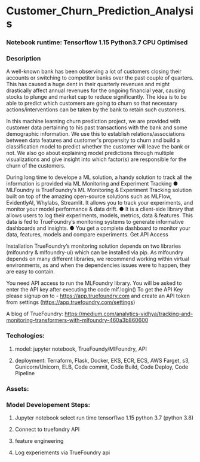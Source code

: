 # Customer_Churn_Prediction_Analysis

### Notebook runtime: Tensorflow 1.15 Python3.7 CPU Optimised

### Description
A well-known bank has been observing a lot of customers closing their accounts or switching to competitor banks over the past couple of quarters. This has caused a huge dent in their quarterly revenues and might drastically affect annual revenues for the ongoing financial year, causing stocks to plunge and market cap to reduce significantly. The idea is to be able to predict which customers are going to churn so that necessary actions/interventions can be taken by the bank to retain such customers.

In this machine learning churn prediction project, we are provided with customer data pertaining to his past transactions with the bank and some demographic information. We use this to establish relations/associations between data features and customer's propensity to churn and build a classification model to predict whether the customer will leave the bank or not. We also go about explaining model predictions through multiple visualizations and give insight into which factor(s) are responsible for the churn of the customers.

During long time to develope a ML solution, a handy solution to track all the
information is provided via ML Monitoring and Experiment Tracking
● MLFoundry is TrueFoundry’s ML Monitoring & Experiment Tracking solution built
on top of the amazing open-source solutions such as MLFlow, EvidentlyAI,
Whylabs, Streamlit. It allows you to track your experiments, and monitor your model
performance & data drift.
● It is a client-side library that allows users to log their experiments, models,
metrics, data & features. This data is fed to TrueFoundry’s monitoring systems to
generate informative dashboards and insights.
● You get a complete dashboard to monitor your data, features, models and
compare experiments.
Get API Access

Installation
TrueFoundry’s monitoring solution depends on two libraries (mlfoundry & mlfoundry-ui)
which can be installed via pip. As mlfoundry depends on many different libraries, we
recommend working within virtual environments, as and when the dependencies issues
were to happen, they are easy to contain.

You need API access to run the MLFoundry library. You will be asked to enter the API key after
executing the code mlf.login()
To get the API Key please signup on to - https://app.truefoundry.com and create an API token
from settings (https://app.truefoundry.com/settings)

A blog of TrueFoundry:
https://medium.com/analytics-vidhya/tracking-and-monitoring-transformers-with-mlfoundry-460a3b860600

### Techologies:

1. model: jupyter notebook, TrueFoundy/MlFoundry, API

2. deployment: Terraform, Flask, Docker, EKS, ECR, ECS, AWS Farget, s3, Gunicorn/Unicorn, ELB, Code commit, Code Build, Code Deploy, Code Pipeline

### Assets:



### Model Developement Steps:

1. Jupyter notebook select run time tensorflwo 1.15 python 3.7 (python 3.8)

2. Connect to truefondry API

3. feature engineering 

4. Log experiements via TrueFoundry api



